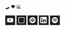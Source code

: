 🛹 ♥️ 💻

[![YouTube](./assets/1x/youtube.png)](https://www.youtube.com/channel/UC6RtH7u7pQofFwiP43SDqkw)
[![CodeSandbox](./assets/1x/codesandbox.png)](https://codesandbox.io/u/doemser)
[![CodePen](./assets/1x/codepen.png)](https://codepen.io/doemser)
[![LinkedIn](./assets/1x/linkedin.png)](https://www.linkedin.com/in/dominik-hautau-152877223/)
[![Spotify](./assets/1x/spotify.png)](https://open.spotify.com/artist/6YHFGjzUAgbgv1XCZLxZtP)
